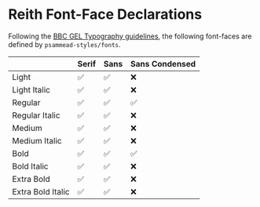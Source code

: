 # Reith Font-Face Declarations

Following the [BBC GEL Typography guidelines](https://www.bbc.co.uk/gel/guidelines/typography), the following font-faces are defined by `psammead-styles/fonts`.

|                   | Serif | Sans | Sans Condensed | 
|-------------------|-------|------|----------------| 
| Light             | :white_check_mark: | :white_check_mark: | :x: | 
| Light Italic      | :white_check_mark: | :white_check_mark: | :x: | 
| Regular           | :white_check_mark: | :white_check_mark: | :white_check_mark: | 
| Regular Italic    | :white_check_mark: | :white_check_mark: | :x: | 
| Medium            | :white_check_mark: | :white_check_mark: | :x: | 
| Medium Italic     | :white_check_mark: | :white_check_mark: | :x: | 
| Bold              | :white_check_mark: | :white_check_mark: | :white_check_mark: | 
| Bold Italic       | :white_check_mark: | :white_check_mark: | :x: | 
| Extra Bold        | :white_check_mark: | :white_check_mark: | :x: | 
| Extra Bold Italic | :white_check_mark: | :white_check_mark: | :x: | 